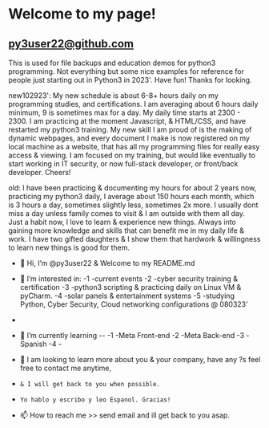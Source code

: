 # Welcome to my page! 
## py3user22@github.com

This is used for file backups and education demos for python3 programming.  Not everything but some nice examples for reference for people just starting out in Python3 in 2023'.  Have fun! Thanks for looking. 

new102923':
My new schedule is about 6-8+ hours daily on my programming studies, and certifications.  I am averaging about 6 hours daily minimum, 9 is sometimes max for a day.  My daily time starts at 2300 - 2300.  I am practicing at the moment Javascript, & HTML/CSS, and have restarted my python3 training.  My new skill I am proud of is the making of dynamic webpages, and every document I make is now registered on my local machine as a website, that has all my programming files for really easy access & viewing.  I am focused on my training, but would like eventually to start working in IT security, or now full-stack developer, or front/back developer.  Cheers!

old:
I have been practicing & documenting my hours for about 2 years now, practicing my python3 daily, I average about 150 hours each month, which is 3 hours a day, sometimes slightly less, sometimes 2x more.  I usually dont miss a day unless family comes to visit & I am outside with them all day.  Just a habit now, I love to learn & experience new things.  Always into gaining more knowledge and skills that can benefit me in my daily life & work.  I have two gifted daughters & I show them that hardwork & willingness to learn new things is good for them. 


- 👋 Hi, I’m @py3user22 & Welcome to my README.md
- 👀 I’m interested in:
-1 -current events
-2 -cyber security training & certification
-3 -python3 scripting & practicing daily on Linux VM & pyCharm.
-4 -solar panels & entertainment systems
-5 -studying Python, Cyber Security, Cloud networking configurations   @ 080323'
-  
- 🌱 I’m currently learning --
-1 -Meta Front-end
-2 -Meta Back-end
-3 -Spanish
-4 -
  
- 💞️ I am looking to learn more about you & your company, have any ?s feel free to contact me anytime,
-     & I will get back to you when possible.
-     Yo hablo y escribo y leo Espanol. Gracias!
- 📫 How to reach me >> send email and ill get back to you asap. 
<!---
py3user22/py3user22 is a ✨ special ✨ repository because its `README.md` (this file) appears on your GitHub profile.
You can click the Preview link to take a look at your changes.
--->
